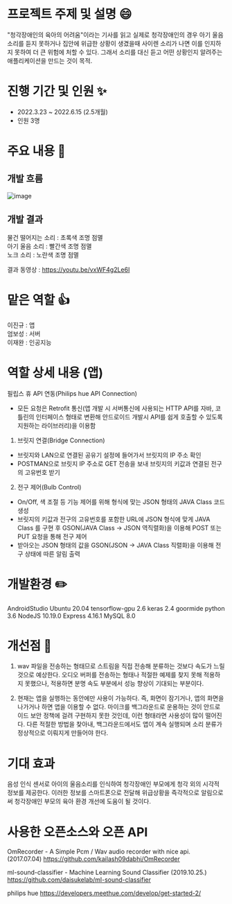 # 프로젝트 주제 및 설명 :smile:

"청각장애인의 육아의 어려움"이라는 기사를 읽고 실제로 청각장애인의 경우 아기 울음소리를 듣지 못하거나 집안에 위급한 상황이 생겼을때 사이렌 소리가 나면 이를 인지하지 못하여 더 큰 위험에 처할 수 있다. 그래서 소리를 대신 듣고 어떤 상황인지 알려주는 애플리케이션을 만드는 것이 목적.

# 진행 기간 및 인원 :sparkles:

- 2022.3.23 ~ 2022.6.15 (2.5개월)
- 인원 3명

# 주요 내용 :speech_balloon:

## 개발 흐름

![image](https://user-images.githubusercontent.com/87755660/189794686-a955760c-3e57-4736-b303-07f4fb67bd4a.png)

## 개발 결과

물건 떨어지는 소리 : 초록색 조명 점멸<br>
아기 울음 소리 : 빨간색 조명 점멸<br>
노크 소리 : 노란색 조명 점멸<br>

결과 동영상 : https://youtu.be/vxWF4g2Le6I

# 맡은 역할 :thumbsup:

이진규 : 앱<br>
엄보성 : 서버<br>
이재완 : 인공지능<br>

# 역할 상세 내용 (앱)

필립스 휴 API 연동(Philips hue API Connection)

- 모든 요청은 Retrofit 통신(앱 개발 시 서버통신에 사용되는 HTTP API를 자바, 코틀린의 인터페이스 형태로 변환해 안드로이드 개발시 API를 쉽게 호출할 수 있도록 지원하는 라이브러리)을 이용함

1. 브릿지 연결(Bridge Connection)

- 브릿지와 LAN으로 연결된 공유기 설정에 들어가서 브릿지의 IP 주소 확인
- POSTMAN으로 브릿지 IP 주소로 GET 전송을 보내 브릿지의 키값과 연결된 전구의 고유번호 받기

2. 전구 제어(Bulb Control)

- On/Off, 색 조절 등 기능 제어를 위해 형식에 맞는 JSON 형태의 JAVA Class 코드 생성
- 브릿지의 키값과 전구의 고유번호를 포함한 URL에 JSON 형식에 맞게 JAVA Class 를 구현 후 GSON(JAVA Class -> JSON 역직렬화)을 이용해 POST 또는 PUT 요청을 통해 전구 제어
- 받아오는 JSON 형태의 값을 GSON(JSON -> JAVA Class 직렬화)을 이용해 전구 상태에 따른 알림 출력

# 개발환경 :pencil2:

AndroidStudio
Ubuntu 20.04
tensorflow-gpu 2.6
keras 2.4
goormide
python 3.6 
NodeJS 10.19.0
Express 4.16.1
MySQL 8.0

# 개선점 :pray:

1. wav 파일을 전송하는 형태므로 스트림을 직접 전송해 분류하는 것보다 속도가 느릴 것으로 예상한다.
오디오 버퍼를 전송하는 형태나 적절한 예제를 찾지 못해 적용하지 못했으나, 적용하면 분명 속도 부분에서 성능 향상이 기대되는 부분이다.

2. 현재는 앱을 실행하는 동안에만 사용이 가능하다. 즉, 화면이 잠기거나, 앱의 화면을 나가거나 하면 앱을 이용할 수 없다. 마이크를 백그라운드로 운용하는 것이 안드로이드 보안 정책에 걸려 구현하지 못한 것인데, 이런 형태라면 사용성이 많이 떨어진다. 다른 적절한 방법을 찾아내, 백그라운드에서도 앱이 계속 실행되며 소리 분류가 정상적으로 이뤄지게 만들어야 한다.

# 기대 효과

음성 인식 센서로 아이의 울음소리를 인식하여 청각장애인 부모에게 청각 외의 시각적 정보를 제공한다. 
이러한 정보를 스마트폰으로 전달해 위급상황을 즉각적으로 알림으로써 청각장애인 부모의 육아 환경 개선에 도움이 될 것이다.

# 사용한 오픈소스와 오픈 API

OmRecorder - A Simple Pcm / Wav audio recorder with nice api. (2017.07.04)
https://github.com/kailash09dabhi/OmRecorder

ml-sound-classifier - Machine Learning Sound Classifier (2019.10.25.)
https://github.com/daisukelab/ml-sound-classifier

philips hue
https://developers.meethue.com/develop/get-started-2/


